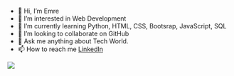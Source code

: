 - 👋 Hi, I’m Emre
- 👀 I’m interested in Web Development 
- 🌱 I’m currently learning Python, HTML, CSS, Bootsrap, JavaScript, SQL
- 💞️ I’m looking to collaborate on GitHub
- 💬 Ask me anything about Tech World.
- 📫 How to reach me [LinkedIn](www.linkedin.com/in/emreozturanli)

<img src="https://github-readme-stats.vercel.app/api?username=emreozturanli&theme=flag-india&show_icons=true" >
